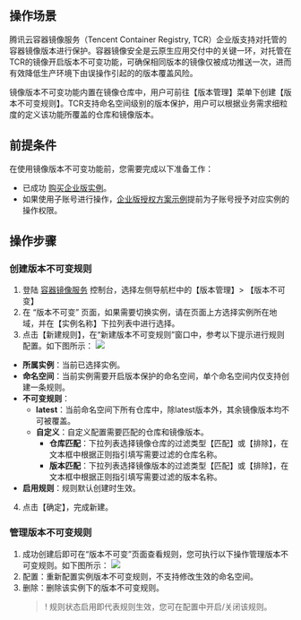 ## 操作场景
腾讯云容器镜像服务（Tencent Container Registry, TCR）企业版支持对托管的容器镜像版本进行保护。容器镜像安全是云原生应用交付中的关键一环，对托管在TCR的镜像开启版本不可变功能，可确保相同版本的镜像仅被成功推送一次，进而有效降低生产环境下由误操作引起的的版本覆盖风险。

镜像版本不可变功能内置在镜像仓库中，用户可前往【版本管理】菜单下创建【版本不可变规则】。TCR支持命名空间级别的版本保护，用户可以根据业务需求细粒度的定义该功能所覆盖的仓库和镜像版本。

## 前提条件
在使用镜像版本不可变功能前，您需要完成以下准备工作：
- 已成功 [购买企业版实例](https://cloud.tencent.com/document/product/1141/51110)。
- 如果使用子账号进行操作，[企业版授权方案示例](https://cloud.tencent.com/document/product/1141/41417)提前为子账号授予对应实例的操作权限。

## 操作步骤

### 创建版本不可变规则

1. 登陆 [容器镜像服务](https://console.cloud.tencent.com/tcr) 控制台，选择左侧导航栏中的【版本管理】> 【版本不可变】
2. 在 “版本不可变” 页面，如果需要切换实例，请在页面上方选择实例所在地域，并在【实例名称】下拉列表中进行选择。
3. 点击【新建规则】，在“新建版本不可变规则”窗口中，参考以下提示进行规则配置。如下图所示：
![](https://main.qcloudimg.com/raw/b8f3c3ae13402c7cb40d1e2088adc65d.png)
 - **所属实例**：当前已选择实例。
 - **命名空间**：当前实例需要开启版本保护的命名空间，单个命名空间内仅支持创建一条规则。
 - **不可变规则**：
    - **latest**：当前命名空间下所有仓库中，除latest版本外，其余镜像版本均不可被覆盖。
    - **自定义**：自定义配置需要匹配的仓库和镜像版本。
      - **仓库匹配**：下拉列表选择镜像仓库的过滤类型【匹配】或【排除】，在文本框中根据正则指引填写需要过滤的仓库名称。
      - **版本匹配**：下拉列表选择镜像版本的过滤类型【匹配】或【排除】，在文本框中根据正则指引填写需要过滤的版本名称。
 - **启用规则**：规则默认创建时生效。
4. 点击【确定】，完成新建。

### 管理版本不可变规则
1. 成功创建后即可在“版本不可变”页面查看规则，您可执行以下操作管理版本不可变规则。如下图所示：
![](https://main.qcloudimg.com/raw/a3efc5b03c30b5b18bda32e99cb12c74.png)
2. 配置：重新配置实例版本不可变规则，不支持修改生效的命名空间。
3. 删除：删除该实例下的版本不可变规则。
	> ! 规则状态启用即代表规则生效，您可在配置中开启/关闭该规则。

